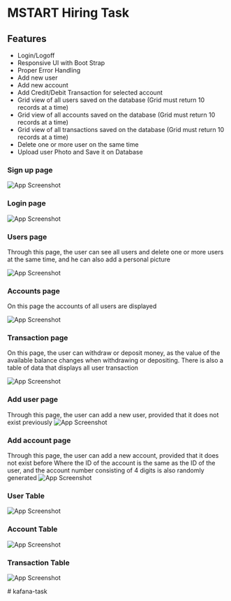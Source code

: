 
# MSTART Hiring Task

## Features
- Login/Logoff
- Responsive UI with Boot Strap
- Proper Error Handling
- Add new user
- Add new account
- Add Credit/Debit Transaction for selected account 
- Grid view of all users saved on the database (Grid must return 10 records at a time)
- Grid view of all accounts saved on the database (Grid must return 10 records at a time)
- Grid view of all transactions saved on the database (Grid must return 10 records at a time)
- Delete one or more user on the same time
- Upload user Photo and Save it on Database

 ### Sign up page
![App Screenshot](https://i.imgur.com/8BgCtBk.png)
 ### Login page
![App Screenshot](https://i.imgur.com/nbHtuXM.png)
 ### Users page
 Through this page, the user can see all users and delete one or more users at the same time, and he can also add a personal picture

![App Screenshot](https://i.imgur.com/liyghfW.png)
 ### Accounts page
 On this page the accounts of all users are displayed

![App Screenshot](https://i.imgur.com/vsNIxzV.png)
 ### Transaction page
On this page, the user can withdraw or deposit money, as the value of the available balance changes when withdrawing or depositing. There is also a table of data that displays all user transaction

![App Screenshot](https://i.imgur.com/0atk5Ob.png)
 ### Add user page
 Through this page, the user can add a new user, provided that it does not exist previously
![App Screenshot](https://i.imgur.com/QRZ9TLJ.png)
 ### Add account page
Through this page, the user can add a new account, provided that it does not exist before
Where the ID of the account is the same as the ID of the user, and the account number consisting of 4 digits is also randomly generated
![App Screenshot](https://i.imgur.com/k8gl2cd.png)

 ### User Table
 ![App Screenshot](https://i.imgur.com/yT1M1hH.png)

### Account Table
 ![App Screenshot](https://i.imgur.com/hQdBzgQ.png)

### Transaction Table
 ![App Screenshot](https://i.imgur.com/q2ArI7W.png)


#   k a f a n a - t a s k  
 